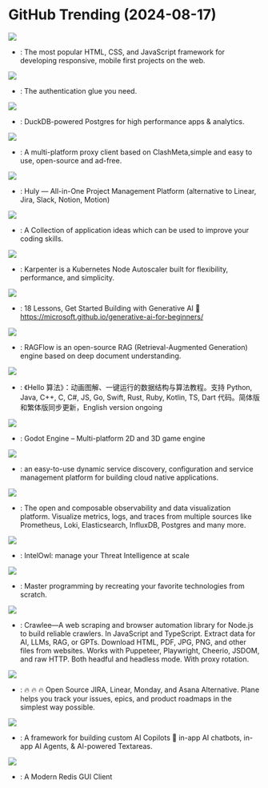 # GitHub Trending (2024-08-17)

![](https://img.shields.io/badge/JavaScript-New%20365-green?style=flat-square&logo=appveyor)
- [](https://github.comundefined): The most popular HTML, CSS, and JavaScript framework for developing responsive, mobile first projects on the web.

![](https://img.shields.io/badge/Python-New%20318-green?style=flat-square&logo=appveyor)
- [](https://github.comundefined): The authentication glue you need.

![](https://img.shields.io/badge/C%2B%2B-New%2050-green?style=flat-square&logo=appveyor)
- [](https://github.comundefined): DuckDB-powered Postgres for high performance apps & analytics.

![](https://img.shields.io/badge/Dart-New%20494-green?style=flat-square&logo=appveyor)
- [](https://github.comundefined): A multi-platform proxy client based on ClashMeta,simple and easy to use, open-source and ad-free.

![](https://img.shields.io/badge/TypeScript-New%20266-green?style=flat-square&logo=appveyor)
- [](https://github.comundefined): Huly — All-in-One Project Management Platform (alternative to Linear, Jira, Slack, Notion, Motion)

![](https://img.shields.io/badge/none-New%20231-green?style=flat-square&logo=appveyor)
- [](https://github.comundefined): A Collection of application ideas which can be used to improve your coding skills.

![](https://img.shields.io/badge/Go-New%2073-green?style=flat-square&logo=appveyor)
- [](https://github.comundefined): Karpenter is a Kubernetes Node Autoscaler built for flexibility, performance, and simplicity.

![](https://img.shields.io/badge/Jupyter%20Notebook-New%2040-green?style=flat-square&logo=appveyor)
- [](https://github.comundefined): 18 Lessons, Get Started Building with Generative AI 🔗 https://microsoft.github.io/generative-ai-for-beginners/

![](https://img.shields.io/badge/Python-New%20163-green?style=flat-square&logo=appveyor)
- [](https://github.comundefined): RAGFlow is an open-source RAG (Retrieval-Augmented Generation) engine based on deep document understanding.

![](https://img.shields.io/badge/Java-New%20184-green?style=flat-square&logo=appveyor)
- [](https://github.comundefined): 《Hello 算法》：动画图解、一键运行的数据结构与算法教程。支持 Python, Java, C++, C, C#, JS, Go, Swift, Rust, Ruby, Kotlin, TS, Dart 代码。简体版和繁体版同步更新，English version ongoing

![](https://img.shields.io/badge/C%2B%2B-New%2057-green?style=flat-square&logo=appveyor)
- [](https://github.comundefined): Godot Engine – Multi-platform 2D and 3D game engine

![](https://img.shields.io/badge/Java-New%2013-green?style=flat-square&logo=appveyor)
- [](https://github.comundefined): an easy-to-use dynamic service discovery, configuration and service management platform for building cloud native applications.

![](https://img.shields.io/badge/TypeScript-New%20718-green?style=flat-square&logo=appveyor)
- [](https://github.comundefined): The open and composable observability and data visualization platform. Visualize metrics, logs, and traces from multiple sources like Prometheus, Loki, Elasticsearch, InfluxDB, Postgres and many more.

![](https://img.shields.io/badge/Python-New%2054-green?style=flat-square&logo=appveyor)
- [](https://github.comundefined): IntelOwl: manage your Threat Intelligence at scale

![](https://img.shields.io/badge/none-New%20307-green?style=flat-square&logo=appveyor)
- [](https://github.comundefined): Master programming by recreating your favorite technologies from scratch.

![](https://img.shields.io/badge/TypeScript-New%2029-green?style=flat-square&logo=appveyor)
- [](https://github.comundefined): Crawlee—A web scraping and browser automation library for Node.js to build reliable crawlers. In JavaScript and TypeScript. Extract data for AI, LLMs, RAG, or GPTs. Download HTML, PDF, JPG, PNG, and other files from websites. Works with Puppeteer, Playwright, Cheerio, JSDOM, and raw HTTP. Both headful and headless mode. With proxy rotation.

![](https://img.shields.io/badge/TypeScript-New%2020-green?style=flat-square&logo=appveyor)
- [](https://github.comundefined): 🔥 🔥 🔥 Open Source JIRA, Linear, Monday, and Asana Alternative. Plane helps you track your issues, epics, and product roadmaps in the simplest way possible.

![](https://img.shields.io/badge/TypeScript-New%20289-green?style=flat-square&logo=appveyor)
- [](https://github.comundefined): A framework for building custom AI Copilots 🤖 in-app AI chatbots, in-app AI Agents, & AI-powered Textareas.

![](https://img.shields.io/badge/Vue-New%2084-green?style=flat-square&logo=appveyor)
- [](https://github.comundefined): A Modern Redis GUI Client

